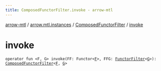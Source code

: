 ```yaml
---
title: ComposedFunctorFilter.invoke - arrow-mtl
---
```


[arrow-mtl](../../index.html) / [arrow.mtl.instances](../index.html) / [ComposedFunctorFilter](index.html) / [invoke](./invoke.html)

# invoke

`operator fun <F, G> invoke(FF: Functor<`[`F`](invoke.html#F)`>, FFG: `[`FunctorFilter`](../../arrow.mtl.typeclasses/-functor-filter/index.html)`<`[`G`](invoke.html#G)`>): `[`ComposedFunctorFilter`](index.html)`<`[`F`](invoke.html#F)`, `[`G`](invoke.html#G)`>`